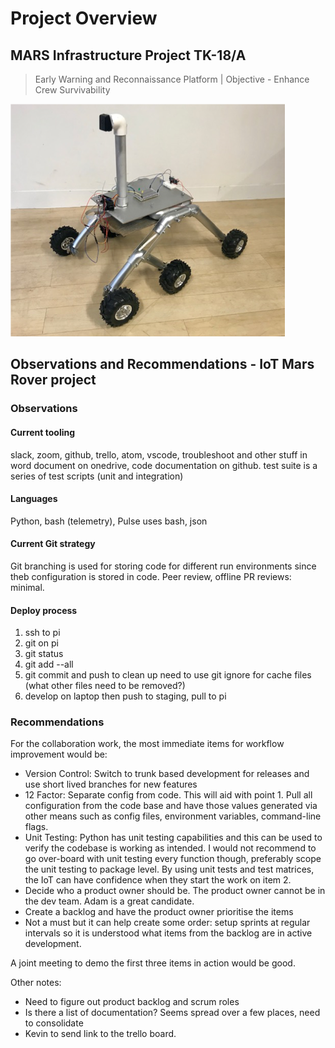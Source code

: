 # Project Overview #

## MARS Infrastructure Project TK-18/A ##

> Early Warning and Reconnaissance Platform | Objective - Enhance Crew Survivability

![Rover scale model](images/rover.png)

## Observations and Recommendations - IoT Mars Rover project ##

### Observations ###

#### Current tooling ####

slack, zoom, github, trello, atom, vscode, troubleshoot and other stuff in word document on onedrive, code documentation on github.  test suite is a series of test scripts (unit and integration)

#### Languages ####

Python, bash (telemetry), Pulse uses bash, json

#### Current Git strategy ####

Git branching is used for storing code for different run environments since theb configuration is stored in code.
Peer review, offline PR reviews: minimal.

#### Deploy process ####

1. ssh to pi
2. git on pi
3. git status
4. git add --all
5. git commit and push to clean up
need to use git ignore for cache files (what other files need to be removed?)
6. develop on laptop then push to staging, pull to pi

### Recommendations ###

For the collaboration work, the most immediate items for workflow improvement would be:

- Version Control: Switch to trunk based development for releases and use short lived branches for new features
- 12 Factor: Separate config from code.  This will aid with point 1.  Pull all configuration from the code base and have those values generated via other means such as config files, environment variables, command-line flags.
- Unit Testing: Python has unit testing capabilities and this can be used to verify the codebase is working as intended.  I would not recommend to go over-board with unit testing every function though, preferably scope the unit testing to package level.   By using unit tests and test matrices, the IoT can have confidence when they start the work on item 2.
- Decide who a product owner should be.  The product owner cannot be in the dev team.  Adam is a great candidate.
- Create a backlog and have the product owner prioritise the items
- Not a must but it can help create some order: setup sprints at regular intervals so it is understood what items from the backlog are in active development.

A joint meeting to demo the first three items in action would be good.  

Other notes:

- Need to figure out product backlog and scrum roles
- Is there a list of documentation?  Seems spread over a few places, need to consolidate
- Kevin to send link to the trello board.